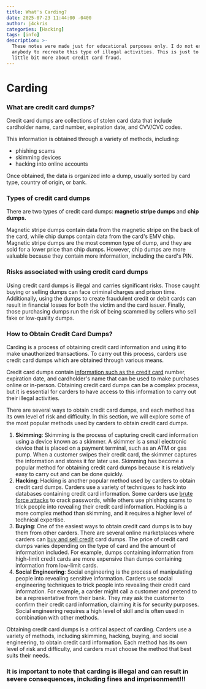 ```yaml
---
title: What's Carding?
date: 2025-07-23 11:44:00 -0400
author: j4ckris
categories: [Hacking]
tags: [info]
description: >-
  These notes were made just for educational purposes only. I do not exhort
  anybody to recreate this type of illegal activities. This is just to learn a
  little bit more about credit card fraud.
---
```


# Carding

### What are credit card dumps?

Credit card dumps are collections of stolen card data that include cardholder name, card number, expiration date, and CVV/CVC codes.

This information is obtained through a variety of methods, including:

* phishing scams
* skimming devices
* hacking into online accounts

Once obtained, the data is organized into a dump, usually sorted by card type, country of origin, or bank.

### Types of credit card dumps

There are two types of credit card dumps: **magnetic stripe dumps** and **chip dumps.**

Magnetic stripe dumps contain data from the magnetic stripe on the back of the card, while chip dumps contain data from the card's EMV chip. Magnetic stripe dumps are the most common type of dump, and they are sold for a lower price than chip dumps. However, chip dumps are more valuable because they contain more information, including the card's PIN.

### Risks associated with using credit card dumps

Using credit card dumps is illegal and carries significant risks. Those caught buying or selling dumps can face criminal charges and prison time. Additionally, using the dumps to create fraudulent credit or debit cards can result in financial losses for both the victim and the card issuer. Finally, those purchasing dumps run the risk of being scammed by sellers who sell fake or low-quality dumps.

### How to Obtain Credit Card Dumps?

Carding is a process of obtaining credit card information and using it to make unauthorized transactions. To carry out this process, carders use credit card dumps which are obtained through various means.

Credit card dumps contain [information such as the credit card](https://fastercapital.com/content/Data-security--Safeguarding-Your-Information-with-Credit-Card-Encryption.html) number, expiration date, and cardholder's name that can be used to make purchases online or in-person. Obtaining credit card dumps can be a complex process, but it is essential for carders to have access to this information to carry out their illegal activities.

There are several ways to obtain credit card dumps, and each method has its own level of risk and difficulty. In this section, we will explore some of the most popular methods used by carders to obtain credit card dumps.

1. **Skimming**: Skimming is the process of capturing credit card information using a device known as a skimmer. A skimmer is a small electronic device that is placed on a payment terminal, such as an ATM or gas pump. When a customer swipes their credit card, the skimmer captures the information and stores it for later use. Skimming has become a popular method for obtaining credit card dumps because it is relatively easy to carry out and can be done quickly.
2. **Hacking**: Hacking is another popular method used by carders to obtain credit card dumps. Carders use a variety of techniques to hack into databases containing credit card information. Some carders use [brute force attacks](https://fastercapital.com/content/Brute-force-attack--Cracking-the-Vault--The-Power-of-Brute-force-Attacks.html) to crack passwords, while others use phishing scams to trick people into revealing their credit card information. Hacking is a more complex method than skimming, and it requires a higher level of technical expertise.
3. **Buying**: One of the easiest ways to obtain credit card dumps is to buy them from other carders. There are several online marketplaces where carders can [buy and sell credit](https://fastercapital.com/content/Credit-Trading--How-to-Buy-and-Sell-Credit-Instruments-and-Derivatives-in-the-Secondary-Market.html) card dumps. The price of credit card dumps varies depending on the type of card and the amount of information included. For example, dumps containing information from high-limit credit cards are more expensive than dumps containing information from low-limit cards.
4. **Social Engineering**: Social engineering is the process of manipulating people into revealing sensitive information. Carders use social engineering techniques to trick people into revealing their credit card information. For example, a carder might call a customer and pretend to be a representative from their bank. They may ask the customer to confirm their credit card information, claiming it is for security purposes. Social engineering requires a high level of skill and is often used in combination with other methods.

Obtaining credit card dumps is a critical aspect of carding. Carders use a variety of methods, including skimming, hacking, buying, and social engineering, to obtain credit card information. Each method has its own level of risk and difficulty, and carders must choose the method that best suits their needs.

### **It is important to note that carding is illegal and can result in severe consequences, including fines and imprisonment!!!**
